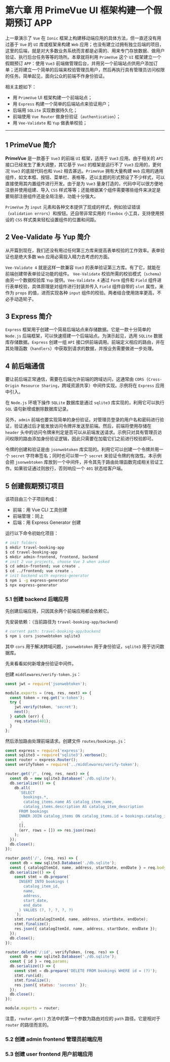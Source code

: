 # 第六章 用 PrimeVue UI 框架构建一个假期预订 APP



上一章演示了 `Vue` 在 `Ionic` 框架上构建移动端应用的具体方法，但一直还没有用过基于 `Vue` 的 `UI` 库或框架来构建 `Web` 应用；也没有建立过拥有独立后端的项目，这里的后端，就是对大多数业务系统而言都是必需的、用来专门存放数据、做用户验证、执行后台任务等等的场所。本章就将利用 `PrimeVue` 这个 `UI` 框架建立一个假期预订 `APP`：使用 `Vue3` 前端做管理后台，并用另一个前端站点供用户添加订单；还将建立一个简单的后端来校验管理员用户，然后再执行具有管理员访问权限的任务。简单起见，面向公众的前端不作身份验证。

相关主题如下：

- 用 `PrimeVue` UI 框架构建一个前端站点；
- 用 `Express` 构建一个简单的后端站点来验证用户；
- 后端用 `SQLite` 实现数据持久化；
- 前端使用 `Vue Router` 做身份验证（`authentication`）；
- 用 `Vee-Validate` 和 `Yup` 做表单校验；

---



## 1 PrimeVue 简介

**PrimeVue** 是一款基于 `Vue3` 的前端 `UI` 框架，适用于 `Vue3` 应用。由于相关的 `API` 接口已经发生了重大调整，其它基于 `Vue2` 的框架是运行不了 `Vue3` 应用的，更何况 `Vue3` 的底层代码也和 `Vue2` 相去甚远。`PrimeVue` 拥有大量构建 `Web` 应用的通用组件，如文本框、按钮、菜单栏、表格等，还以主题的形式预设了不少样式，可以直接使用其内置组件进行开发。由于是为 `Vue3` 量身打造的，代码中可以很方便地注册并使用组建、导入 `CSS` 样式等等；还能根据某个组件需要哪些组件来决定是要局部注册组件还是全局注册，功能十分强大。

`PrimeVue` 为 `input` 元素和各种文本提供了现成的样式，例如验证错误（`validation errors`）和按钮。还自带非常实用的 `flexbox` 小工具，支持使用预设的 `CSS` 样式类来轻松设置组件的位置和间距。



## 2 Vee-Validate 与 Yup 简介

从开篇到现在，我们还没有用过任何第三方库来提高表单校验的工作效率。表单验证也是绝大多数 `Web` 应用必需投入精力去考虑的方面。

`Vee-Validate 4` 就是这样一款兼容 `Vue3` 的表单验证第三方库。有了它，就能在前端创建带表单验证功能的组件。 `Vee-Validate` 校验所需的校验模式（`schema`）由另一个数据校验库 `Yup` 提供。`Vee-Validate 4` 通过 `Form` 组件和 `Field` 组件进行表单校验，具体原理是对组件进行封装并传入 `Field` 组件自带的 `slot` 属性，来作为 `props` 的值，进而实现各种 `input` 组件的校验。两者结合使用效率更高，不必手动造轮子。



## 3 Express 简介

`Express` 框架用于创建一个简易后端站点来存储数据。它是一款十分简单的 `Node.js` 后端框架，可以快速搭建一个后端站点。为演示起见，选用 `SQLite` 数据库存储数据。`Express` 创建一组 `API` 接口供前端调用。前端定义相应的路由，并在其处理函数（`handlers`）中获取到请求的数据，并按业务需要做进一步处理。



## 4 前后端通信

要让前后端正常通信，需要在后端允许前端的跨域访问，这通常由 `CORS`（`Cross-Origin Resource Sharing`，跨域资源共享）中间件实现。示例将在 `Express` 应用中引入。

在 `Node.js` 环境下操作 `SQLite` 数据库是通过 `sqlite3` 库实现的，利用它可以执行 `SQL` 语句新增或删除数据库记录。

另外，`admin` 前端也要实现简单的身份验证。对管理员登录的用户名和密码进行验证，验证通过后才能发放访问令牌并发送至前端。然后，前端将使用存储在 `header` 头中的访问令牌来判定是否可以从前端发送请求。示例只对具有管理员访问权限的路由添加身份验证逻辑，因此只需要在加载它们之前进行校验即可。

令牌的创建和验证是由 `jsonwebtoken` 库实现的。利用它可以创建一个令牌并用一个 `secret` 字符串签名；同时也可以带一个 `secret` 来验证令牌的有效性。本示例会把 `jsonwebtoken` 库放到一个中间件，并令其先于路由处理函数完成相关验证工作。如果验证通过则放行，否则响应一个 `401` 状态给客户端。



## 5 创建假期预订项目

该项目由三个子项目构成：

- 前端：用 Vue CLI 工具创建
- 前端管理：同上
- 后端：用 Express Generator 创建

运行以下命令初始化项目：

```bash
# init folders
$ mkdir travel-booking-app
$ cd travel-booking-app
$ mkdir admin-frontend, frontend, backend
# init 2 vue projects, choose Vue 3 when asked
$ cd admin-frontend; vue create .
$ cd ../frontend; vue create .
# init backend with express-generator
$ npm i -g express-generator
$ npx express-generator
```



### 5.1 创建 backend 后端应用

先创建后端应用，只因其余两个前端应用都会依赖它。

先安装依赖：（当前路径为 `travel-booking-app/backend`）

```bash
# current path: travel-booking-app/backend
$ npm i cors jsonwebtoken sqlite3
```

其中 `cors` 用于解决跨域问题，`jsonwebtoken` 用于身份验证，`sqlite3` 用于访问数据库。



先来看看如何新增身份验证中间件。

创建 `middlewares/verify-token.js`：

```js
const jwt = require('jsonwebtoken');

module.exports = (req, res, next) => {
  const token = req.get('x-token');
  try {
    jwt.verify(token, 'secret');
    next();
  } catch (err) {
    req.status(401);
  }
};
```



然后添加路由处理前端请求。创建文件 `routes/bookings.js`：

```js
const express = require('express');
const sqlite3 = require('sqlite3').verbose();
const router = express.Router();
const verifyToken = require('../middlewares/verify-token');

router.get('/', (req, res, next) => {
  const db = new sqlite3.Database('./db.sqlite');
  db.serialize(() => {
    db.all(
      `SELECT
        bookings.*,
        catalog_items.name AS catalog_item_name,
        catalog_items.description AS catalog_item_description
      FROM bookings
      INNER JOIN catalog_items ON catalog_items.id = bookings.catalog_item_id
      `,
      [],
      (err, rows = []) => res.json(rows)
    );
  });
  db.close();
});

router.post('/', (req, res) => {
  const db = new sqlite3.Database('./db.sqlite');
  const { catalogItemId, name, address, startDate, endDate } = req.body;
  db.serialize(() => {
    const stmt = db.prepare(`
      INSERT INTO bookings (
        catalog_item_id,
        name,
        address,
        start_date,
        end_date
      ) VALUES (?, ?, ?, ?, ?)
    `);
    stmt.run(catalogItemId, name, address, startDate, endDate);
    stmt.finalize();
    res.json({ catalogItemId, name, address, startDate, endDate });
  });
  db.close();
});

router.delete('/:id', verifyToken, (req, res) => {
  const db = new sqlite3.Database('./db.sqlite');
  const { id } = req.params;
  db.serialize(() => {
    const stmt = db.prepare('DELETE FROM bookings WHERE id = (?)');
    stmt.run(id);
    stmt.finalize();
    res.json({ status: 'success' });
  });
  db.close();
});

module.exports = router;
```

注意，`router.get()` 方法中的第一个参数为路由对应的 `path` 路径。它是相对于 `router` 的路径而言的。









### 5.2 创建 admin frontend 管理员前端应用



### 5.3 创建 user frontend 用户前端应用

